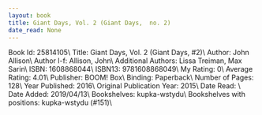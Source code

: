 ```yaml
---
layout: book
title: Giant Days, Vol. 2 (Giant Days,  no. 2)
date_read: None
---
```


Book Id: 25814105\ 
Title: Giant Days, Vol. 2 (Giant Days, #2)\ 
Author: John Allison\ 
Author l-f: Allison, John\ 
Additional Authors: Lissa Treiman, Max Sarin\ 
ISBN: 1608868044\ 
ISBN13: 9781608868049\ 
My Rating: 0\ 
Average Rating: 4.01\ 
Publisher: BOOM! Box\ 
Binding: Paperback\ 
Number of Pages: 128\ 
Year Published: 2016\ 
Original Publication Year: 2015\ 
Date Read: \ 
Date Added: 2019/04/13\ 
Bookshelves: kupka-wstydu\ 
Bookshelves with positions: kupka-wstydu (#151)\ 

